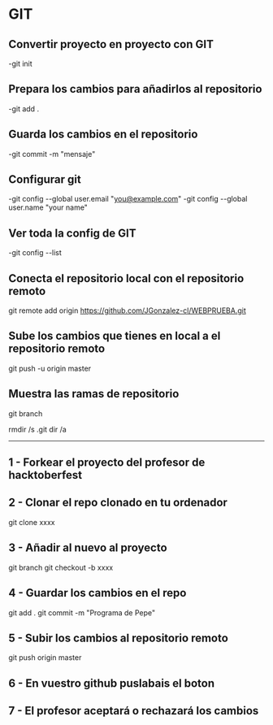 # GIT

## Convertir proyecto en proyecto con GIT

-git init

## Prepara los cambios para añadirlos al repositorio

-git add .

## Guarda los cambios en el repositorio

-git commit -m "mensaje"

## Configurar git

-git config --global user.email "<you@example.com>"
-git config --global user.name "your name"

## Ver toda la config de GIT

-git config --list

## Conecta el repositorio local con el repositorio remoto

git remote add origin <https://github.com/JGonzalez-cl/WEBPRUEBA.git>

## Sube los cambios que tienes en local a el repositorio remoto

git push -u origin master

## Muestra las ramas de repositorio

git branch

rmdir /s .git
dir /a

-----------------------------------------------------------------------------

## 1 - Forkear el proyecto del profesor de hacktoberfest

## 2 - Clonar el repo clonado en tu ordenador

git clone xxxx

## 3 - Añadir al nuevo al proyecto

git branch
git checkout -b xxxx

## 4 - Guardar los cambios en el repo

git add .
git commit -m "Programa de Pepe"

## 5 - Subir los cambios al repositorio remoto

git push origin master

## 6 - En vuestro github puslabais el boton <contribe>

## 7 - El profesor aceptará o rechazará los cambios
